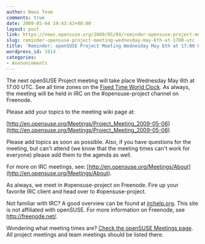 ```yaml
---
author: News Team
comments: true
date: 2009-05-04 19:43:43+00:00
layout: post
link: https://news.opensuse.org/2009/05/04/reminder-opensuse-project-meeting-wednesday-may-6th-at-1700-utc/
slug: reminder-opensuse-project-meeting-wednesday-may-6th-at-1700-utc
title: 'Reminder: openSUSE Project Meeting Wednesday May 6th at 17:00 UTC'
wordpress_id: 1614
categories:
- Announcements
---
```


The next openSUSE Project meeting will take place Wednesday May 6th at 17:00 UTC. See all time zones on the [Fixed Time World Clock](http://bit.ly/C2SSV). As always, the meeting will be held in IRC on the #opensuse-project channel on Freenode.





Please add your topics to the meeting wiki page at:





[http://en.opensuse.org/Meetings/Project_Meeting_2009-05-06](http://en.opensuse.org/Meetings/Project_Meeting_2009-05-06)





Please add topics as soon as possible. Also, if you have questions for the meeting, but can't attend (we know that the meeting times can't work for everyone) please add them to the agenda as well.





For more on IRC meetings, see: [http://en.opensuse.org/Meetings/About](http://en.opensuse.org/Meetings/About).





As always, we meet in #opensuse-project on Freenode. Fire up your favorite IRC client and head over to #opensuse-project.





Not familiar with IRC? A good overview can be found at [irchelp.org](http://www.irchelp.org/). This site is not affiliated with openSUSE. For more information on Freenode, see http://freenode.net/.





Wondering what meeting times are? [Check the openSUSE Meetings page](http://en.opensuse.org/Meetings). All project meetings and team meetings should be listed there.
